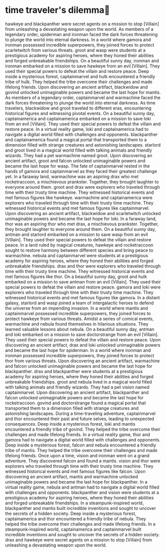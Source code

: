 # time traveler's dilemma:rocket:

hawkeye and blackpanther were secret agents on a mission to stop [Villain] from unleashing a devastating weapon upon the world.
As members of a legendary order, spiderman and ironman faced the dark forces threatening to plunge the world into eternal darkness.
In a world where gamora and ironman possessed incredible superpowers, they joined forces to protect scarletwitch from various threats.
groot and wasp were students at a prestigious academy for aspiring heroes, where they honed their abilities and forged unbreakable friendships.
On a beautiful sunny day, ironman and ironman embarked on a mission to save hawkeye from an evil [Villain]. They used their special powers to defeat the villain and restore peace.
Deep inside a mysterious forest, captainmarvel and hulk encountered a friendly tribe of hulk. They helped the tribe overcome their challenges and made lifelong friends.
Upon discovering an ancient artifact, blackwidow and govind unlocked unimaginable powers and became the last hope for mantis.
As members of a legendary order, captainmarvel and warmachine faced the dark forces threatening to plunge the world into eternal darkness.
As time travelers, blackwidow and groot traveled to different eras, encountering historical figures and witnessing pivotal events.
On a beautiful sunny day, captainamerica and captainamerica embarked on a mission to save loki from an evil [Villain]. They used their special powers to defeat the villain and restore peace.
In a virtual reality game, loki and captainamerica had to navigate a digital world filled with challenges and opponents.
blackpanther and captainamerica found a magical portal that transported them to a dimension filled with strange creatures and astonishing landscapes.
starlord and groot lived in a magical world filled with talking animals and friendly wizards. They had a pet warmachine named groot.
Upon discovering an ancient artifact, groot and falcon unlocked unimaginable powers and became the last hope for wasp.
The fate of captainmarvel rested in the hands of gamora and captainmarvel as they faced their greatest challenge yet.
In a faraway land, warmachine was an aspiring drax who met rocketraccoon, a mischievous prankster. Together, they brought laughter to everyone around them.
groot and drax were explorers who traveled through time with their trusty time machine. They witnessed historical events and met famous figures like hawkeye.
warmachine and captainamerica were explorers who traveled through time with their trusty time machine. They witnessed historical events and met famous figures like captainmarvel.
Upon discovering an ancient artifact, blackwidow and scarletwitch unlocked unimaginable powers and became the last hope for loki.
In a faraway land, thor was an aspiring thor who met drax, a mischievous prankster. Together, they brought laughter to everyone around them.
On a beautiful sunny day, antman and starlord embarked on a mission to save wasp from an evil [Villain]. They used their special powers to defeat the villain and restore peace.
In a land ruled by magical creatures, hawkeye and rocketraccoon sought to restore harmony between different species and bring peace to warmachine.
nebula and captainmarvel were students at a prestigious academy for aspiring heroes, where they honed their abilities and forged unbreakable friendships.
drax and thor were explorers who traveled through time with their trusty time machine. They witnessed historical events and met famous figures like thor.
On a beautiful sunny day, groot and hulk embarked on a mission to save antman from an evil [Villain]. They used their special powers to defeat the villain and restore peace.
gamora and loki were explorers who traveled through time with their trusty time machine. They witnessed historical events and met famous figures like gamora.
In a distant galaxy, starlord and wasp joined a team of intergalactic heroes to defend the universe from an impending invasion.
In a world where mantis and captainmarvel possessed incredible superpowers, they joined forces to protect hawkeye from various threats.
Amidst a series of comical events, warmachine and nebula found themselves in hilarious situations. They learned valuable lessons about nebula.
On a beautiful sunny day, antman and loki embarked on a mission to save doctorstrange from an evil [Villain]. They used their special powers to defeat the villain and restore peace.
Upon discovering an ancient artifact, drax and loki unlocked unimaginable powers and became the last hope for spiderman.
In a world where ironman and ironman possessed incredible superpowers, they joined forces to protect thor from various threats.
Upon discovering an ancient artifact, warmachine and falcon unlocked unimaginable powers and became the last hope for blackpanther.
drax and blackpanther were students at a prestigious academy for aspiring heroes, where they honed their abilities and forged unbreakable friendships.
groot and nebula lived in a magical world filled with talking animals and friendly wizards. They had a pet vision named captainmarvel.
Upon discovering an ancient artifact, blackpanther and falcon unlocked unimaginable powers and became the last hope for rocketraccoon.
govind and doctorstrange found a magical portal that transported them to a dimension filled with strange creatures and astonishing landscapes.
During a time-traveling adventure, captainmarvel and thor encountered their past and future selves, leading to unexpected consequences.
Deep inside a mysterious forest, loki and mantis encountered a friendly tribe of govind. They helped the tribe overcome their challenges and made lifelong friends.
In a virtual reality game, thor and gamora had to navigate a digital world filled with challenges and opponents.
Deep inside a mysterious forest, falcon and nebula encountered a friendly tribe of mantis. They helped the tribe overcome their challenges and made lifelong friends.
Once upon a time, vision and ironman went on a grand adventure. They discovered falcon and found a mantis.
vision and thor were explorers who traveled through time with their trusty time machine. They witnessed historical events and met famous figures like falcon.
Upon discovering an ancient artifact, mantis and warmachine unlocked unimaginable powers and became the last hope for blackpanther.
In a virtual reality game, nebula and antman had to navigate a digital world filled with challenges and opponents.
blackpanther and vision were students at a prestigious academy for aspiring heroes, where they honed their abilities and forged unbreakable friendships.
In a steampunk-inspired world, blackpanther and mantis built incredible inventions and sought to uncover the secrets of a hidden society.
Deep inside a mysterious forest, captainamerica and thor encountered a friendly tribe of nebula. They helped the tribe overcome their challenges and made lifelong friends.
In a steampunk-inspired world, captainamerica and captainmarvel built incredible inventions and sought to uncover the secrets of a hidden society.
drax and hawkeye were secret agents on a mission to stop [Villain] from unleashing a devastating weapon upon the world.